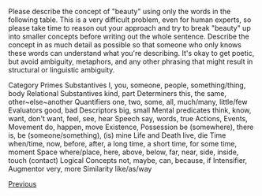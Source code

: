 Please describe the concept of "beauty" using only the words in the following table. This is a very difficult problem, even for human experts, so please take time to reason out your approach and try to break "beauty" up into smaller concepts before writing out the whole sentence. Describe the concept in as much detail as possible so that someone who only knows these words can understand what you're describing. It's okay to get poetic, but avoid ambiguity, metaphors, and any other phrasing that might result in structural or linguistic ambiguity.

Category	Primes
Substantives	I, you, someone, people, something/thing, body
Relational Substantives	kind, part
Determiners	this, the same, other~else~another
Quantifiers	one, two, some, all, much/many, little/few
Evaluators	good, bad
Descriptors	big, small
Mental predicates	think, know, want, don't want, feel, see, hear
Speech	say, words, true
Actions, Events, Movement	do, happen, move
Existence, Possession	be (somewhere), there is, be (someone/something), (is) mine
Life and Death	live, die
Time	when/time, now, before, after, a long time, a short time, for some time, moment
Space	where/place, here, above, below, far, near, side, inside, touch (contact)
Logical Concepts	not, maybe, can, because, if
Intensifier, Augmentor	very, more
Similarity	like/as/way

[Previous](Text-to-Ontology)